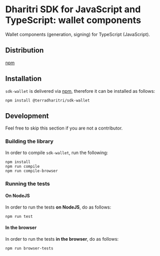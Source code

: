 # Dharitri SDK for JavaScript and TypeScript: wallet components

Wallet components (generation, signing) for TypeScript (JavaScript). 

## Distribution

[npm](https://www.npmjs.com/package/@terradharitri/sdk-wallet)

## Installation

`sdk-wallet` is delivered via [npm](https://www.npmjs.com/package/@terradharitri/sdk-wallet), therefore it can be installed as follows:

```
npm install @terradharitri/sdk-wallet
```

## Development

Feel free to skip this section if you are not a contributor.

### Building the library

In order to compile `sdk-wallet`, run the following:

```
npm install
npm run compile
npm run compile-browser
```

### Running the tests

#### On NodeJS

In order to run the tests **on NodeJS**, do as follows:

```
npm run test
```

#### In the browser

In order to run the tests **in the browser**, do as follows:

```
npm run browser-tests
```

